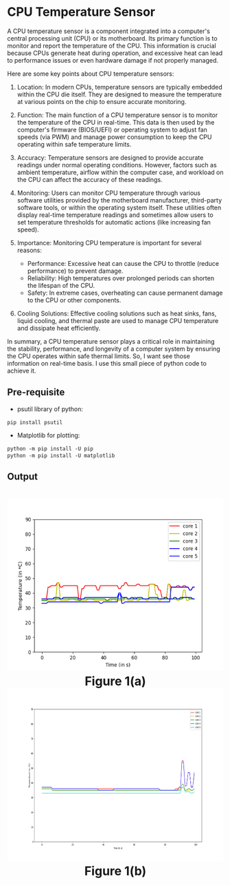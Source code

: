 # CPU Temperature Sensor
A CPU temperature sensor is a component integrated into a computer's central processing unit (CPU) or its motherboard. Its primary function is to monitor and report the temperature of the CPU. This information is crucial because CPUs generate heat during operation, and excessive heat can lead to performance issues or even hardware damage if not properly managed.

Here are some key points about CPU temperature sensors:

1. Location: In modern CPUs, temperature sensors are typically embedded within the CPU die itself. They are designed to measure the temperature at various points on the chip to ensure accurate monitoring.

2. Function: The main function of a CPU temperature sensor is to monitor the temperature of the CPU in real-time. This data is then used by the computer's firmware (BIOS/UEFI) or operating system to adjust fan speeds (via PWM) and manage power consumption to keep the CPU operating within safe temperature limits.

3. Accuracy: Temperature sensors are designed to provide accurate readings under normal operating conditions. However, factors such as ambient temperature, airflow within the computer case, and workload on the CPU can affect the accuracy of these readings.

4. Monitoring: Users can monitor CPU temperature through various software utilities provided by the motherboard manufacturer, third-party software tools, or within the operating system itself. These utilities often display real-time temperature readings and sometimes allow users to set temperature thresholds for automatic actions (like increasing fan speed).

5. Importance: Monitoring CPU temperature is important for several reasons:
	* Performance: Excessive heat can cause the CPU to throttle (reduce performance) to prevent damage.
	* Reliability: High temperatures over prolonged periods can shorten the lifespan of the CPU.
	* Safety: In extreme cases, overheating can cause permanent damage to the CPU or other components.

6. Cooling Solutions: Effective cooling solutions such as heat sinks, fans, liquid cooling, and thermal paste are used to manage CPU temperature and dissipate heat efficiently.

In summary, a CPU temperature sensor plays a critical role in maintaining the stability, performance, and longevity of a computer system by ensuring the CPU operates within safe thermal limits.
So, I want see those information on real-time basis. I use this small piece of python code to achieve it.


## Pre-requisite
* psutil library of python:
```
pip install psutil
```

* Matplotlib for plotting:
```
python -m pip install -U pip
python -m pip install -U matplotlib
```


## Output
<p>
<h1 align="center">
<img src="./CPU_Temperature_Vs_Time_Graph.png" alt="Temperature Vs Time" width="600" height="400">Figure 1(a)</img><br>
<img src="./CPU_Temperature_Vs_Time_Graph1.png" alt="Example of Temperature Vs Time" width="600" height="400">Figure 1(b)</img>
</h1>
</p>
